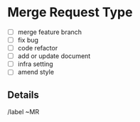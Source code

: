 # Merge Request Type

-   [ ] merge feature branch
-   [ ] fix bug
-   [ ] code refactor
-   [ ] add or update document
-   [ ] infra setting
-   [ ] amend style

## Details

/label ~MR
